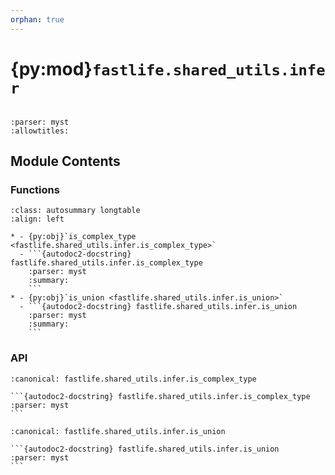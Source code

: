 ```yaml
---
orphan: true
---
```


# {py:mod}`fastlife.shared_utils.infer`

```{py:module} fastlife.shared_utils.infer
```

```{autodoc2-docstring} fastlife.shared_utils.infer
:parser: myst
:allowtitles:
```

## Module Contents

### Functions

````{list-table}
:class: autosummary longtable
:align: left

* - {py:obj}`is_complex_type <fastlife.shared_utils.infer.is_complex_type>`
  - ```{autodoc2-docstring} fastlife.shared_utils.infer.is_complex_type
    :parser: myst
    :summary:
    ```
* - {py:obj}`is_union <fastlife.shared_utils.infer.is_union>`
  - ```{autodoc2-docstring} fastlife.shared_utils.infer.is_union
    :parser: myst
    :summary:
    ```
````

### API

````{py:function} is_complex_type(typ: typing.Type[typing.Any]) -> bool
:canonical: fastlife.shared_utils.infer.is_complex_type

```{autodoc2-docstring} fastlife.shared_utils.infer.is_complex_type
:parser: myst
```
````

````{py:function} is_union(typ: typing.Type[typing.Any]) -> bool
:canonical: fastlife.shared_utils.infer.is_union

```{autodoc2-docstring} fastlife.shared_utils.infer.is_union
:parser: myst
```
````
